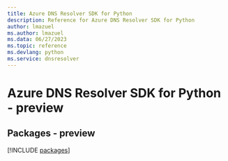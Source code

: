 ```yaml
---
title: Azure DNS Resolver SDK for Python
description: Reference for Azure DNS Resolver SDK for Python
author: lmazuel
ms.author: lmazuel
ms.data: 06/27/2023
ms.topic: reference
ms.devlang: python
ms.service: dnsresolver
---
```

# Azure DNS Resolver SDK for Python - preview
## Packages - preview
[!INCLUDE [packages](dns-resolver-index.md)]